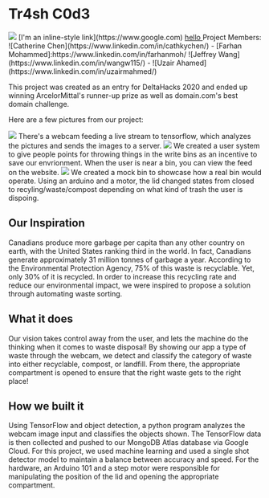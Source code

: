 # Tr4sh C0d3
<img src="./images/logo.jpg">
[I'm an inline-style link](https://www.google.com)
<a href="test.com">hello </a>
Project Members:
![Catherine Chen](https://www.linkedin.com/in/cathkychen/) - [Farhan Mohammed]:https://www.linkedin.com/in/farhanmoh/ ![Jeffrey Wang](https://www.linkedin.com/in/wangw115/) - ![Uzair Ahamed](https://www.linkedin.com/in/uzairmahmed/) 

This project was created as an entry for DeltaHacks 2020 and ended up winning ArcelorMittal's runner-up prize as well as domain.com's best domain challenge.

Here are a few pictures from our project:

<img src ="./images/camera.jpg">
There's a webcam feeding a live stream to tensorflow, which analyzes the pictures and sends the images to a server.

<img src ="./images/website.jpg">
We created a user system to give people points for throwing things in the write bins as an incentive to save our envrionment. When the user is near a bin, you can view the feed on the website.

<img src="./images/arduino.jpg">
We created a mock bin to showcase how a real bin would operate. Using an arduino and a motor, the lid changed states from closed to recyling/waste/compost depending on what kind of trash the user is dispoing.

## Our Inspiration
Canadians produce more garbage per capita than any other country on earth, with the United States ranking third in the world. In fact, Canadians generate approximately 31 million tonnes of garbage a year. According to the Environmental Protection Agency, 75% of this waste is recyclable. Yet, only 30% of it is recycled. In order to increase this recycling rate and reduce our environmental impact, we were inspired to propose a solution through automating waste sorting.

## What it does
Our vision takes control away from the user, and lets the machine do the thinking when it comes to waste disposal! By showing our app a type of waste through the webcam, we detect and classify the category of waste into either recyclable, compost, or landfill. From there, the appropriate compartment is opened to ensure that the right waste gets to the right place!

## How we built it
Using TensorFlow and object detection, a python program analyzes the webcam image input and classifies the objects shown. The TensorFlow data is then collected and pushed to our MongoDB Atlas database via Google Cloud. For this project, we used machine learning and used a single shot detector model to maintain a balance between accuracy and speed. For the hardware, an Arduino 101 and a step motor were responsible for manipulating the position of the lid and opening the appropriate compartment.


